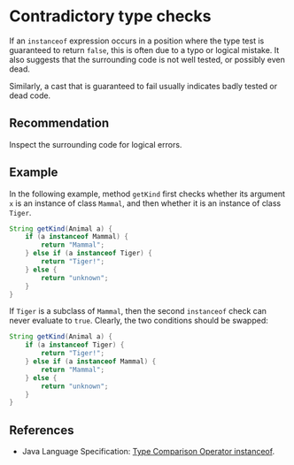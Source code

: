 # Contradictory type checks
If an `instanceof` expression occurs in a position where the type test is guaranteed to return `false`, this is often due to a typo or logical mistake. It also suggests that the surrounding code is not well tested, or possibly even dead.

Similarly, a cast that is guaranteed to fail usually indicates badly tested or dead code.


## Recommendation
Inspect the surrounding code for logical errors.


## Example
In the following example, method `getKind` first checks whether its argument `x` is an instance of class `Mammal`, and then whether it is an instance of class `Tiger`.


```java
String getKind(Animal a) {
	if (a instanceof Mammal) {
		return "Mammal";
	} else if (a instanceof Tiger) {
		return "Tiger!";
	} else {
		return "unknown";
	}
}
```
If `Tiger` is a subclass of `Mammal`, then the second `instanceof` check can never evaluate to `true`. Clearly, the two conditions should be swapped:


```java
String getKind(Animal a) {
	if (a instanceof Tiger) {
		return "Tiger!";
	} else if (a instanceof Mammal) {
		return "Mammal";
	} else {
		return "unknown";
	}
}
```

## References
* Java Language Specification: [Type Comparison Operator instanceof](https://docs.oracle.com/javase/specs/jls/se11/html/jls-15.html#jls-15.20.2).
